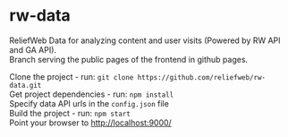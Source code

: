 # rw-data 

ReliefWeb Data for analyzing content and user visits (Powered by RW API and GA API).    
Branch serving the public pages of the frontend in github pages.

Clone the project - run: `git clone https://github.com/reliefweb/rw-data.git`  
Get project dependencies - run: `npm install`      
Specify data API urls in the `config.json` file    
Build the project - run: `npm start`    
Point your browser to [http://localhost:9000/](http://localhost:9000/ )
